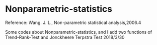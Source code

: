 # Nonparametric-statistics
Reference: Wang. J. L., Non-parametric statistical analysis,2006.4  

Some codes about Nonparametric-statistics, and I add two functions of Trend-Rank-Test and Jonckheere Terpstra Test
                                                                                                               2018/3/30
